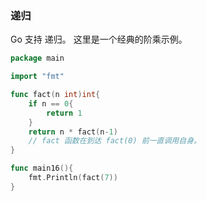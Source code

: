 ### 递归

Go 支持 递归。 这里是一个经典的阶乘示例。

```go
package main

import "fmt"

func fact(n int)int{
    if n == 0{
        return 1
    }
    return n * fact(n-1)
    // fact 函数在到达 fact(0) 前一直调用自身。
}

func main16(){
    fmt.Println(fact(7))
}
```

